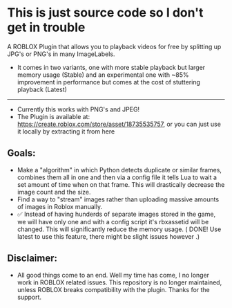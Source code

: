 # This is just source code so I don't get in trouble

A ROBLOX Plugin that allows you to playback videos for free by splitting up JPG's or PNG's in many ImageLabels.

- It comes in two variants, one with more stable playback but larger memory usage (Stable) and an experimental one with ~85% improvement in performance but comes at the cost of stuttering playback (Latest)

---

- Currently this works with PNG's and JPEG! 
- The Plugin is available at: https://create.roblox.com/store/asset/18735535757, or you can just use it locally by extracting it from here

## Goals:
- Make a "algorithm" in which Python detects duplicate or similar frames, combines them all in one and then via a config file it tells Lua to wait a set amount of time when on that frame. This will drastically decrease the image count and the size.
- Find a way to "stream" images rather than uploading massive amounts of images in Roblox manually.
- ✅ Instead of having hunderds of separate images stored in the game, we will have only one and with a config script it's rbxassetid will be changed. This will significantly reduce the memory usage. ( DONE! Use latest to use this feature, there might be slight issues however .)

## Disclaimer:
- All good things come to an end. Well my time has come, I no longer work in ROBLOX related issues. This repository is no longer maintained, unless ROBLOX breaks compatibility with the plugin. Thanks for the support.
